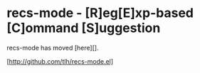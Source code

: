 # recs-mode - [R]eg[E]xp-based [C]ommand [S]uggestion

recs-mode has moved [here][].

[http://github.com/tlh/recs-mode.el]
